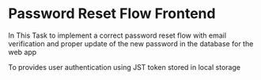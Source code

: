 <h1>Password Reset Flow Frontend</h1>

In This Task to implement a correct password reset flow with email verification and proper update of the new password in the database for the web app

To provides user authentication using JST token stored in local storage
